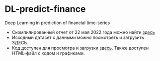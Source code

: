 # DL-predict-finance
Deep Learning in prediction of financial time-series

* Скомпилированный отчет от 22 мая 2022 года можно найти [здесь](https://drive.google.com/file/d/1NXbgGZ_ttnaglAzFEbI_OOZyPINwtiNZ/view?usp=sharing)
* Исходный датасет с данными можно посмотреть и загрузить ЗДЕСЬ. 
* Код доступен для просмотра и загрузки [здесь](https://github.com/edpolyvanaya/DL-predict-finance/blob/2cc5cde266e9eafd3b3ef0186850473d54f90ec3/Deffunc-close.ipynb). Также доступен HTML-файл с кодом и графиками. 
